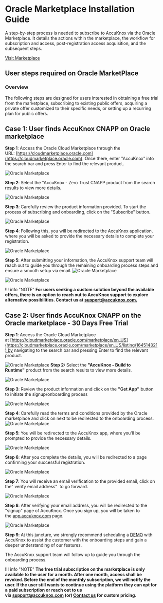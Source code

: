 # Oracle Marketplace Installation Guide

A step-by-step process is needed to subscribe to AccuKnox via the Oracle Marketplace. It details the actions within the marketplace, the workflow for subscription and access, post-registration access acquisition, and the subsequent steps.

[Visit Marketplace](https://cloudmarketplace.oracle.com/marketplace/en_US/listing/164514321)

## User steps required on Oracle MarketPlace

### Overview

The following steps are designed for users interested in obtaining a free trial from the marketplace, subscribing to existing public offers, acquiring a private offer customized to their specific needs, or setting up a recurring plan for public offers.

## Case 1: User finds AccuKnox CNAPP on Oracle marketplace

**Step 1**: Access the Oracle Cloud Marketplace through the URL: [https://cloudmarketplace.oracle.com](https://cloudmarketplace.oracle.com). Once there, enter "AccuKnox" into the search bar and press Enter to find the relevant product.

![Oracle Marketplace](images/oracle-playbook/image5.png)

**Step 2**: Select the "AccuKnox - Zero Trust CNAPP product from the search results to view more details.

![Oracle Marketplace](images/oracle-playbook/image11.png)

**Step 3**: Carefully review the product information provided. To start the process of subscribing and onboarding, click on the "Subscribe" button.

![Oracle Marketplace](images/oracle-playbook/image13.png)

**Step 4**: Following this, you will be redirected to the AccuKnox application, where you will be asked to provide the necessary details to complete your registration.

![Oracle Marketplace](images/oracle-playbook/image1.png)

**Step 5**: After submitting your information, the AccuKnox support team will reach out to guide you through the remaining onboarding process steps and ensure a smooth setup via email.
![Oracle Marketplace](images/oracle-playbook/image2.png)

![Oracle Marketplace](images/oracle-playbook/image6.png)

!!! info "NOTE"
    **For users seeking a custom solution beyond the available offers, there is an option to reach out to AccuKnox support to explore alternative possibilities. Contact us at [support@accuknox.com.](mailto:support@accuknox.com)**

## Case 2: User finds AccuKnox CNAPP on the Oracle marketplace - 30 Days Free Trial

**Step 1**: Access the Oracle Cloud Marketplace at [https://cloudmarketplace.oracle.com/marketplace/en_US](https://cloudmarketplace.oracle.com/marketplace/en_US/listing/164514321) by navigating to the search bar and pressing Enter to find the relevant product.

![Oracle Marketplace](images/oracle-playbook/image5.png)
**Step 2:** Select the **"AccuKnox - Build to Runtime"** product from the search results to view more details.

![Oracle Marketplace](images/oracle-playbook/image9.png)

**Step 3**: Review the product information and click on the **"Get App"** button to initiate the signup/onboarding process

![Oracle Marketplace](images/oracle-playbook/image7.png)

**Step 4**: Carefully read the terms and conditions provided by the Oracle marketplace and click on next to be redirected to the onboarding process.
![Oracle Marketplace](images/oracle-playbook/image4.png)

**Step 5**: You will be redirected to the AccuKnox app, where you'll be prompted to provide the necessary details.

![Oracle Marketplace](images/oracle-playbook/image3.png)

**Step 6**: After you complete the details, you will be redirected to a page confirming your successful registration.

![Oracle Marketplace](images/oracle-playbook/image8.png)

**Step 7**: You will receive an email verification to the provided email, click on the" verify email address"  to go forward.

![Oracle Marketplace](images/oracle-playbook/image12.png)

**Step 8**: After verifying your email address, you will be redirected to the "signup" page of AccuKnox. Once you sign up, you will be taken to the [app.accuknox.com](http://app.accuknox.com) page.

![Oracle Marketplace](images/oracle-playbook/image10.png)

**Step 9**: At this juncture, we strongly recommend scheduling a [DEMO](https://www.accuknox.com/demo) with AccuKnox to assist the customer with the onboarding steps and gain a deeper understanding of our features.

The AccuKnox support team will follow up to guide you through the onboarding process.

!!! info "NOTE"
    **The free trial subscription on the marketplace is only available to the user for a month. After one month, access shall be revoked. Before the end of the monthly subscription, we will notify the user. If the user still wants to continue using the platform they can opt for a paid subscription or reach out to us via <support@accuknox.com> (or) [Contact us](http://accuknox.com/contact-us&sa=D&source=editors&ust=1721804357692072&usg=AOvVaw3PvrZFucn4Ri3cop5b4b42) for custom pricing.**